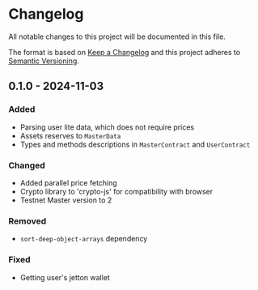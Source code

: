 # Changelog
All notable changes to this project will be documented in this file.

The format is based on [Keep a Changelog](https://keepachangelog.com/)
and this project adheres to [Semantic Versioning](https://semver.org/).

## 0.1.0 - 2024-11-03
### Added
- Parsing user lite data, which does not require prices
- Assets reserves to `MasterData`
- Types and methods descriptions in `MasterContract` and `UserContract`

### Changed
- Added parallel price fetching
- Crypto library to 'crypto-js' for compatibility with browser
- Testnet Master version to 2

### Removed
- `sort-deep-object-arrays` dependency

### Fixed
- Getting user's jetton wallet
